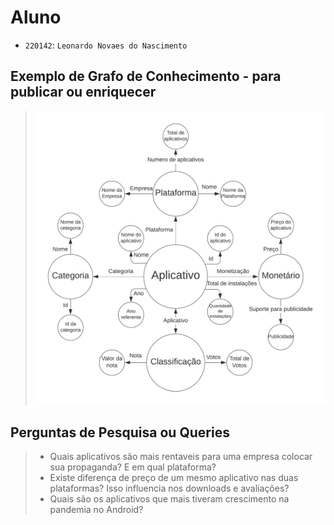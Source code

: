
# Aluno
* `220142`: `Leonardo Novaes do Nascimento`

## Exemplo de Grafo de Conhecimento - para publicar ou enriquecer
> ![Diagrama de Orquestração](images/grafo_de_conhecimento.png)

## Perguntas de Pesquisa ou Queries

> * Quais aplicativos são mais rentaveis para uma empresa colocar sua propaganda? E em qual plataforma?
> * Existe diferença de preço de um mesmo aplicativo nas duas plataformas? Isso influencia nos downloads e avaliações?
> * Quais são os aplicativos que mais tiveram crescimento na pandemia no Android?

